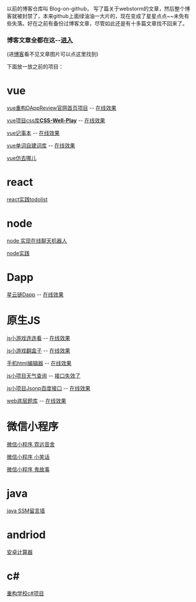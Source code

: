 以前的博客仓库叫 Blog-on-github， 写了篇关于webstorm的文章，然后整个博客就被封禁了，本来github上面绿油油一大片的，现在变成了星星点点~~未免有些失落。好在之前有备份过博客文章，尽管如此还是有十多篇文章找不回来了。


### 博客文章全都在这--[进入](https://github.com/KamyoChae/kamyochae.github.io/tree/master/_posts)
(进[博客](https://kamyochae.github.io/)看不见文章图片可以点这里找到)
 



下面放一放之前的项目： 


 
# vue

[vue重构DAppReview官网首页项目](https://github.com/KamyoChae/review-dapp) -- [在线效果](https://kamyochae.github.io/review-dapp-noapi/#/)

[vue项目css库**CSS-Well-Play**](https://github.com/KamyoChae/CSS-Well-Play) -- [在线效果](https://kamyochae.github.io/CSS-Well-Play/#/)

[vue记事本](https://github.com/KamyoChae/notebook) -- [在线效果](https://kamyochae.github.io/notebook/#/)

[vue单词自建词库](https://github.com/KamyoChae/word-ShortHand) -- [在线效果](https://kamyochae.github.io/word-ShortHand/#/)

[vue仿去哪儿](https://github.com/KamyoChae/travel)

# react 
[react实践todolist](https://github.com/KamyoChae/react-todolist)

# node
[node 实现在线聊天机器人](https://github.com/KamyoChae/node-robot) 

[node实践](https://github.com/KamyoChae/node-demo)

# Dapp

[星云链Dapp](https://github.com/KamyoChae/Dream-Butterfly) -- [在线效果](https://kamyochae.github.io/Dream-Butterfly/)

# 原生JS

[js小游戏连连看](https://github.com/KamyoChae/ColorFindFine) -- [在线效果](https://kamyochae.github.io/ColorFindFine/)

[js小游戏翻盒子](https://github.com/KamyoChae/ColorImpression) -- [在线效果](https://kamyochae.github.io/ColorImpression/)

[手机html编辑器](https://github.com/KamyoChae/HtmlEdit) -- [在线效果](https://kamyochae.github.io/HtmlEdit/ )

[js小项目天气查询](https://github.com/KamyoChae/weather) -- [接口失效了]()

[js小项目Jsonp百度接口](https://github.com/KamyoChae/BaiduList) -- [在线效果](https://kamyochae.github.io/BaiduList/ )

[web底层题库](https://github.com/KamyoChae/webTest) -- [在线效果](https://kamyochae.github.io/webTest/)

# 微信小程序

[微信小程序 霓远音舍](https://github.com/KamyoChae/Mini-Program_NiYuan)

[微信小程序 小笑话](https://github.com/KamyoChae/weixin-jokeChoba)

[微信小程序 鬼故事](https://github.com/KamyoChae/weixin-GhostStory_Chopper) 

# java

[java SSM留言墙](https://github.com/KamyoChae/ssm-Message-wall)

# andriod

[安卓计算器](https://github.com/KamyoChae/android-comp)

# c#

[重构学校c#项目](https://github.com/KamyoChae/netdisc)

